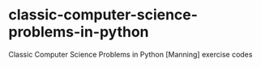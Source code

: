 # classic-computer-science-problems-in-python
Classic Computer Science Problems in Python [Manning] exercise codes
